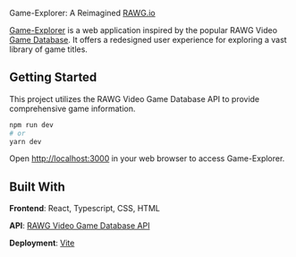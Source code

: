 Game-Explorer: A Reimagined [RAWG.io](https://rawg.io/)

[Game-Explorer](https://game-explorer-lac-sigma.vercel.app/) is a web application inspired by the popular RAWG Video [Game Database](https://rawg.io/apidocs). It offers a redesigned user experience for exploring a vast library of game titles.

## Getting Started

This project utilizes the RAWG Video Game Database API to provide comprehensive game information.

```bash
npm run dev
# or
yarn dev
```

Open [http://localhost:3000](http://localhost:3000) in your web browser to access Game-Explorer.

## Built With

**Frontend**: React, Typescript, CSS, HTML

**API**: [RAWG Video Game Database API](https://rawg.io/apidocs)

**Deployment**: [Vite](https://vitejs.dev/)
